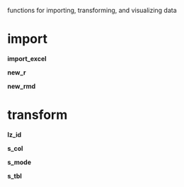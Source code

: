 functions for importing, transforming, and visualizing data

# import

**import_excel**

**new_r**

**new_rmd**

# transform

**lz_id**

**s_col**

**s_mode**

**s_tbl**